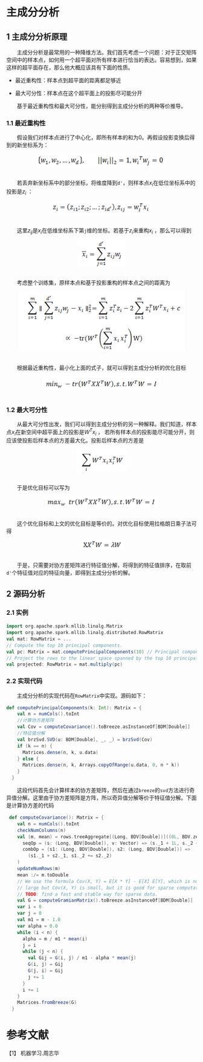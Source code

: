 # 主成分分析

## 1 主成分分析原理

&emsp;&emsp;主成分分析是最常用的一种降维方法。我们首先考虑一个问题：对于正交矩阵空间中的样本点，如何用一个超平面对所有样本进行恰当的表达。容易想到，如果这样的超平面存在，那么他大概应该具有下面的性质。

- 最近重构性：样本点到超平面的距离都足够近

- 最大可分性：样本点在这个超平面上的投影尽可能分开

&emsp;&emsp;基于最近重构性和最大可分性，能分别得到主成分分析的两种等价推导。

### 1.1 最近重构性

&emsp;&emsp;假设我们对样本点进行了中心化，即所有样本的和为0。再假设投影变换后得到的新坐标系为：

<div  align="center"><img src="imgs/1.1.png" width = "340" height = "35" alt="1.1" align="center" /></div><br>

&emsp;&emsp;若丢弃新坐标系中的部分坐标，将维度降到`d'`，则样本点$x_{i}$在低位坐标系中的投影是$z_{i}$ ：

<div  align="center"><img src="imgs/1.2.png" width = "270" height = "35" alt="1.2" align="center" /></div><br>

&emsp;&emsp;这里$z_{ij}$是$x_{i}$在低维坐标系下第`j`维的坐标。若基于$z_{i}$来重构$x_{i}$ ，那么可以得到

<div  align="center"><img src="imgs/1.3.png" width = "130" height = "70" alt="1.3" align="center" /></div><br>

&emsp;&emsp;考虑整个训练集，原样本点和基于投影重构的样本点之间的距离为

<div  align="center"><img src="imgs/1.4.png" width = "440" height = "160" alt="1.4" align="center" /></div><br>

&emsp;&emsp;根据最近重构性，最小化上面的式子，就可以得到主成分分析的优化目标

<div  align="center"><img src="imgs/1.5.png" width = "310" height = "35" alt="1.5" align="center" /></div><br>

### 1.2 最大可分性

&emsp;&emsp;从最大可分性出发，我们可以得到主成分分析的另一种解释。我们知道，样本点$x_{i}$在新空间中超平面上的投影是$W^{T}x_{i}$ ，
若所有样本点的投影能尽可能分开，则应该使投影后样本点的方差最大化。投影后样本点的方差是

<div  align="center"><img src="imgs/1.6.png" width = "135" height = "60" alt="1.6" align="center" /></div><br>

&emsp;&emsp;于是优化目标可以写为

<div  align="center"><img src="imgs/1.7.png" width = "300" height = "30" alt="1.7" align="center" /></div><br>

&emsp;&emsp;这个优化目标和上文的优化目标是等价的。对优化目标使用拉格朗日乘子法可得

<div  align="center"><img src="imgs/1.8.png" width = "115" height = "25" alt="1.8" align="center" /></div><br>

&emsp;&emsp;于是，只需要对协方差矩阵进行特征值分解，将得到的特征值排序，在取前`d'`个特征值对应的特征向量，即得到主成分分析的解。

## 2 源码分析

### 2.1 实例

```scala
import org.apache.spark.mllib.linalg.Matrix
import org.apache.spark.mllib.linalg.distributed.RowMatrix
val mat: RowMatrix = ...
// Compute the top 10 principal components.
val pc: Matrix = mat.computePrincipalComponents(10) // Principal components are stored in a local dense matrix.
// Project the rows to the linear space spanned by the top 10 principal components.
val projected: RowMatrix = mat.multiply(pc)
```

### 2.2 实现代码

&emsp;&emsp;主成分分析的实现代码在`RowMatrix`中实现。源码如下：

```scala
def computePrincipalComponents(k: Int): Matrix = {
    val n = numCols().toInt
    //计算协方差矩阵
    val Cov = computeCovariance().toBreeze.asInstanceOf[BDM[Double]]
    //特征值分解
    val brzSvd.SVD(u: BDM[Double], _, _) = brzSvd(Cov)
    if (k == n) {
      Matrices.dense(n, k, u.data)
    } else {
      Matrices.dense(n, k, Arrays.copyOfRange(u.data, 0, n * k))
    }
  }
```
&emsp;&emsp;这段代码首先会计算样本的协方差矩阵，然后在通过`breeze`的`svd`方法进行奇异值分解。这里由于协方差矩阵是方阵，所以奇异值分解等价于特征值分解。下面是计算协方差的代码

```scala
 def computeCovariance(): Matrix = {
    val n = numCols().toInt
    checkNumColumns(n)
    val (m, mean) = rows.treeAggregate[(Long, BDV[Double])]((0L, BDV.zeros[Double](n)))(
      seqOp = (s: (Long, BDV[Double]), v: Vector) => (s._1 + 1L, s._2 += v.toBreeze),
      combOp = (s1: (Long, BDV[Double]), s2: (Long, BDV[Double])) =>
        (s1._1 + s2._1, s1._2 += s2._2)
    )
    updateNumRows(m)
    mean :/= m.toDouble
    // We use the formula Cov(X, Y) = E[X * Y] - E[X] E[Y], which is not accurate if E[X * Y] is
    // large but Cov(X, Y) is small, but it is good for sparse computation.
    // TODO: find a fast and stable way for sparse data.
    val G = computeGramianMatrix().toBreeze.asInstanceOf[BDM[Double]]
    var i = 0
    var j = 0
    val m1 = m - 1.0
    var alpha = 0.0
    while (i < n) {
      alpha = m / m1 * mean(i)
      j = i
      while (j < n) {
        val Gij = G(i, j) / m1 - alpha * mean(j)
        G(i, j) = Gij
        G(j, i) = Gij
        j += 1
      }
      i += 1
    }
    Matrices.fromBreeze(G)
  }
```

# 参考文献

【1】 机器学习.周志华

